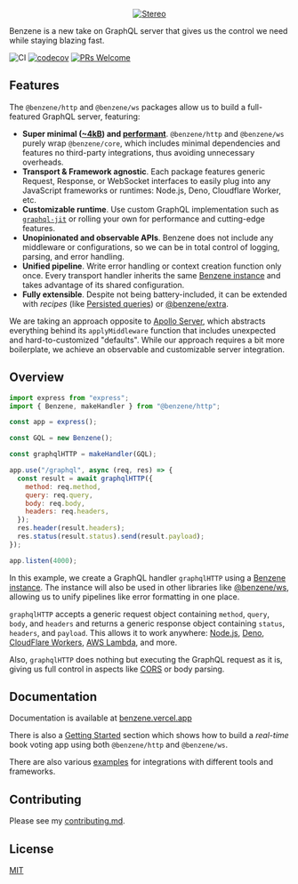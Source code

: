 <p align="center">
  <a href="https://benzene.vercel.app/">
    <img alt="Stereo" src="https://benzene.vercel.app/og.png">
  </a>
</p>

Benzene is a new take on GraphQL server that gives us the control we need while staying blazing fast.

![CI](https://github.com/hoangvvo/benzene/workflows/CI/badge.svg)
[![codecov](https://codecov.io/gh/hoangvvo/benzene/branch/main/graph/badge.svg?token=KUCEOC1JT2)](https://codecov.io/gh/hoangvvo/benzene)
[![PRs Welcome](https://badgen.net/badge/PRs/welcome/ff5252)](/CONTRIBUTING.md)


## Features

The `@benzene/http` and `@benzene/ws` packages allow us to build a full-featured GraphQL server, featuring:

- **Super minimal ([~4kB](https://bundlephobia.com/result?p=@benzene/core)) and [performant](/benchmarks)**. `@benzene/http` and `@benzene/ws` purely wrap `@benzene/core`, which includes minimal dependencies and features no third-party integrations, thus avoiding unnecessary overheads.
- **Transport & Framework agnostic**. Each package features generic Request, Response, or WebSocket interfaces to easily plug into any JavaScript frameworks or runtimes: Node.js, Deno, Cloudflare Worker, etc.
- **Customizable runtime**. Use custom GraphQL implementation such as [`graphql-jit`](https://github.com/zalando-incubator/graphql-jit) or rolling your own for performance and cutting-edge features.
- **Unopinionated and observable APIs**. Benzene does not include any middleware or configurations, so we can be in total control of logging, parsing, and error handling.
- **Unified pipeline**. Write error handling or context creation function only once. Every transport handler inherits the same [Benzene instance](https://benzene.vercel.app/reference/benzene) and takes advantage of its shared configuration.
- **Fully extensible**. Despite not being battery-included, it can be extended with *recipes* (like [Persisted queries](https://benzene.vercel.app/recipes/persisted-queries)) or [@benzene/extra](https://www.npmjs.com/package/@benzene/extra).

We are taking an approach opposite to [Apollo Server](https://github.com/apollographql/apollo-server), which abstracts everything behind its `applyMiddleware` function that includes unexpected and hard-to-customized "defaults".
While our approach requires a bit more boilerplate, we achieve an observable and customizable server integration.

## Overview

```js
import express from "express";
import { Benzene, makeHandler } from "@benzene/http";

const app = express();

const GQL = new Benzene();

const graphqlHTTP = makeHandler(GQL);

app.use("/graphql", async (req, res) => {
  const result = await graphqlHTTP({
    method: req.method,
    query: req.query,
    body: req.body,
    headers: req.headers,
  });
  res.header(result.headers);
  res.status(result.status).send(result.payload);
});

app.listen(4000);
```

In this example, we create a GraphQL handler `graphqlHTTP` using a [Benzene instance](/reference/benzene). The instance will also be used in other libraries like [@benzene/ws](https://www.npmjs.com/package/@benzene/ws), allowing us to unify pipelines like error formatting in one place.

`graphqlHTTP` accepts a generic request object containing `method`, `query`, `body`, and `headers` and returns a generic response object containing `status`, `headers`, and `payload`. This allows it to work anywhere: [Node.js](https://nodejs.org/), [Deno](https://deno.land/), [CloudFlare Workers](https://workers.cloudflare.com/), [AWS Lambda](https://aws.amazon.com/lambda/), and more.

Also, `graphqlHTTP` does nothing but executing the GraphQL request as it is, giving us full control in aspects like [CORS](https://developer.mozilla.org/en-US/docs/Web/HTTP/CORS) or body parsing.

## Documentation

Documentation is available at [benzene.vercel.app](https://benzene.vercel.app)

There is also a [Getting Started](https://benzene.vercel.app/getting-started) section
which shows how to build a *real-time* book voting app using both `@benzene/http` and `@benzene/ws`.

There are also various [examples](examples) for integrations with different tools and frameworks.

## Contributing

Please see my [contributing.md](CONTRIBUTING.md).

## License

[MIT](LICENSE)
